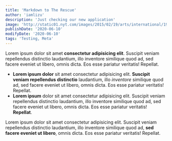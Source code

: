 ```yaml
---
title: 'Markdown to The Rescue'
author: 'iamlizu'
description: 'Just checking our new application'
image: 'http://static01.nyt.com/images/2015/02/19/arts/international/19iht-btnumbers19A/19iht-btnumbers19A-facebookJumbo-v2.jpg'
publishDate: '2020-06-10'
modifyDate: '2020-06-10'
tags: 'Testing, Meta'
---
```


Lorem ipsum dolor sit amet **consectetur adipisicing elit**. Suscipit veniam repellendus distinctio laudantium, illo inventore similique quod ad, sed facere eveniet ut libero, omnis dicta. Eos esse pariatur veritatis! Repellat.

- **Lorem ipsum dolor** sit amet consectetur adipisicing elit. **Suscipit veniam repellendus distinctio** laudantium, illo _inventore_ similique quod ad, sed facere eveniet ut libero, omnis dicta. Eos esse pariatur veritatis! Repellat.
- **Lorem ipsum** dolor sit amet consectetur adipisicing elit. Suscipit veniam repellendus distinctio laudantium, illo inventore similique quod ad, sed facere eveniet ut libero, omnis dicta. Eos esse pariatur veritatis! **Repellat**.

Lorem ipsum dolor sit amet consectetur adipisicing elit. Suscipit veniam repellendus distinctio laudantium, illo inventore similique quod ad, __sed facere eveniet ut libero__, omnis dicta. Eos esse pariatur veritatis! Repellat.